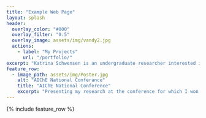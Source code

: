 ```yaml
---
title: "Example Web Page"
layout: splash
header:
  overlay_color: "#000"
  overlay_filter: "0.5"
  overlay_image: assets/img/vandy2.jpg
  actions:
    - label: "My Projects"
      url: "/portfolio/"
excerpt: "Katrina Schwensen is an undergraduate researcher interested in the intersection between biomolecular engineering and traditional design principles"
feature_row:
  - image_path: assets/img/Poster.jpg
    alt: "AIChE National Conferance"
    title: "AIChE National Conference"
    excerpt: "Presenting my research at the conference for which I won first in my division"
---
```


{% include feature_row %}

